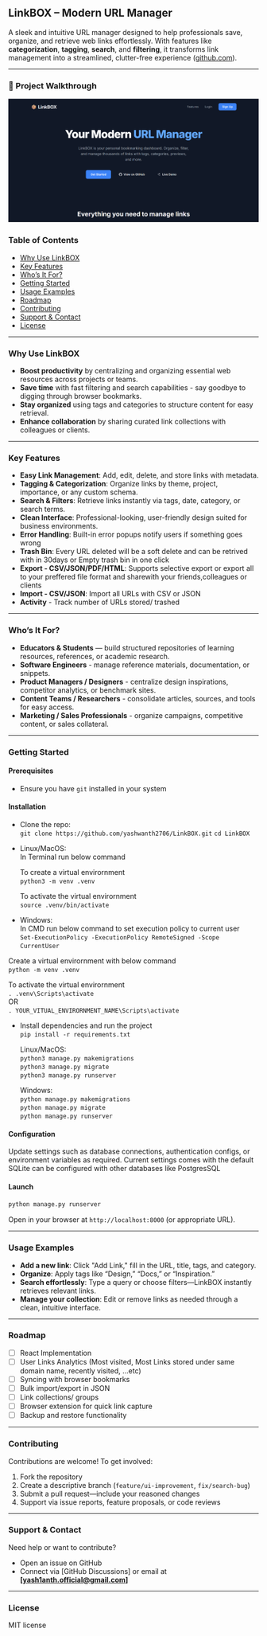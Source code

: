 ## LinkBOX – Modern URL Manager

A sleek and intuitive URL manager designed to help professionals save, organize, and retrieve web links effortlessly. With features like **categorization**, **tagging**, **search**, and **filtering**, it transforms link management into a streamlined, clutter-free experience ([github.com](https://github.com/yashwanth2706/LinkBOX)).

---

### 🎥 Project Walkthrough
[![Project Demo](https://github.com/yashwanth2706/LinkBOX/blob/main/walkthrough/project_thumb.png)](https://github.com/yashwanth2706/LinkBOX/blob/main/walkthrough/project.mp4)

### Table of Contents

* [Why Use LinkBOX](#why-use-linkbox)
* [Key Features](#key-features)
* [Who’s It For?](#whos-it-for)
* [Getting Started](#getting-started)
* [Usage Examples](#usage-examples)
* [Roadmap](#roadmap)
* [Contributing](#contributing)
* [Support & Contact](#support--contact)
* [License](#license)

---

### Why Use LinkBOX

* **Boost productivity** by centralizing and organizing essential web resources across projects or teams.
* **Save time** with fast filtering and search capabilities - say goodbye to digging through browser bookmarks.
* **Stay organized** using tags and categories to structure content for easy retrieval.
* **Enhance collaboration** by sharing curated link collections with colleagues or clients.

---

### Key Features

* **Easy Link Management**: Add, edit, delete, and store links with metadata.
* **Tagging & Categorization**: Organize links by theme, project, importance, or any custom schema.
* **Search & Filters**: Retrieve links instantly via tags, date, category, or search terms.
* **Clean Interface**: Professional-looking, user-friendly design suited for business environments.
* **Error Handling**: Built-in error popups notify users if something goes wrong
* **Trash Bin**: Every URL deleted will be a soft delete and can be retrived with in 30days or Empty trash bin in one click
* **Export - CSV/JSON/PDF/HTML**: Supports selective export or export all to your preffered file format and sharewith your friends,colleagues or clients
* **Import - CSV/JSON**: Import all URLs with CSV or JSON
* **Activity** - Track number of URLs stored/ trashed

---

### Who’s It For?

* **Educators & Students** — build structured repositories of learning resources, references, or academic research.
* **Software Engineers** - manage reference materials, documentation, or snippets.
* **Product Managers / Designers** - centralize design inspirations, competitor analytics, or benchmark sites.
* **Content Teams / Researchers** - consolidate articles, sources, and tools for easy access.
* **Marketing / Sales Professionals** - organize campaigns, competitive content, or sales collateral.

---

### Getting Started

#### Prerequisites

* Ensure you have `git` installed in your system

#### Installation 

- Clone the repo: \
  `git clone https://github.com/yashwanth2706/LinkBOX.git`
  `cd LinkBOX`

- Linux/MacOS: \
  In Terminal run below command 
  
  To create a virtual envirornment \
  `python3 -m venv .venv` 
  
  To activate the virtual envirornment \
  `source .venv/bin/activate`

- Windows: \
 In CMD run below command to set execution policy to current user \
  `Set-ExecutionPolicy -ExecutionPolicy RemoteSigned -Scope CurrentUser` 
  
 Create a virtual envirornment with below command \
  `python -m venv .venv` 
  
  To activate the virtual envirornment \
  `. .venv\Scripts\activate` \
  OR \
  `. YOUR_VITUAL_ENVIRORNMENT_NAME\Scripts\activate`

- Install dependencies and run the project \
  `pip install -r requirements.txt` 
  
  Linux/MacOS: \
  `python3 manage.py makemigrations` \
  `python3 manage.py migrate` \
  `python3 manage.py runserver` 
  
  Windows: \
  `python manage.py makemigrations` \
  `python manage.py migrate` \
  `python manage.py runserver`

#### Configuration

Update settings such as database connections, authentication configs, or environment variables as required.
Current settings comes with the default SQLite can be configured with other databases like PostgresSQL

#### Launch

```bash
python manage.py runserver
```

Open in your browser at `http://localhost:8000` (or appropriate URL).

---

### Usage Examples

* **Add a new link**: Click "Add Link," fill in the URL, title, tags, and category.
* **Organize**: Apply tags like “Design,” “Docs,” or “Inspiration.”
* **Search effortlessly**: Type a query or choose filters—LinkBOX instantly retrieves relevant links.
* **Manage your collection**: Edit or remove links as needed through a clean, intuitive interface.

---

### Roadmap

* [ ] React Implementation
* [ ] User Links Analytics (Most visited, Most Links stored under same domain name, recently visited, ...etc)
* [ ] Syncing with browser bookmarks
* [ ] Bulk import/export in JSON
* [ ] Link collections/ groups
* [ ] Browser extension for quick link capture
* [ ] Backup and restore functionality

---

### Contributing

Contributions are welcome! To get involved:

1. Fork the repository
2. Create a descriptive branch (`feature/ui-improvement`, `fix/search-bug`)
3. Submit a pull request—include your reasoned changes
4. Support via issue reports, feature proposals, or code reviews

---

### Support & Contact

Need help or want to contribute?

* Open an issue on GitHub
* Connect via \[GitHub Discussions] or email at **\[[yash1anth.official@gmail.com](mailto:yash1anth.official@gmail.com)]**

---

### License

MIT license


